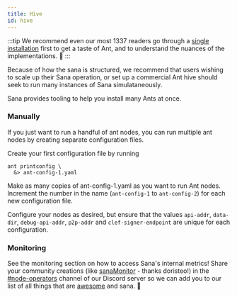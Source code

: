 ```yaml
---
title: Hive
id: hive
---
```


:::tip
We recommend even our most 1337 readers go through a [single installation](/docs/installation/install) first to get a taste of Ant, and to understand the nuances of the implementations. 👾
:::

Because of how the sana is structured, we recommend that users
wishing to scale up their Sana operation, or set up a commercial Ant
hive should seek to run many instances of Sana simulataneously.

Sana provides tooling to help you install many Ants at once.
<!-- 
### Docker

Up to date [Docker images for Ant and Ant Clef](/docs/installation/docker) are provided.

### Docker-Compose

It becomes easier to run multiple Ant nodes with
`docker-compose`. Check out the Docker compose section of the
[Docker README](https://github.com/ethsana/sana/tree/master/packaging/docker). -->
<!-- 
### Helm

If you really want to run a lot of Ant nodes and you have experience using Kubernetes with Helm, you can have a look at how we manage our cluster under [Ethersphere/helm](https://github.com/ethersphere/helm/tree/master/charts/Ant). -->

### Manually

If you just want to run a handful of ant nodes, you can run multiple ant nodes by creating separate configuration files.

Create your first configuration file by running

```console
ant printconfig \
  &> ant-config-1.yaml
```
Make as many copies of ant-config-1.yaml as you want to run Ant nodes. Increment the number in the name (`ant-config-1` to `ant-config-2`) for each new configuration file.

Configure your nodes as desired, but ensure that the values `api-addr`, `data-dir`, `debug-api-addr`, `p2p-addr` and `clef-signer-endpoint` are unique for each configuration.

### Monitoring

See the monitoring section on how to access Sana's internal metrics! Share your community creations (like [sanaMonitor](https://github.com/doristeo/sanaMonitoring) - thanks doristeo!) in the [#node-operators](https://discord.gg/X3ph5yGRFU) channel of our Discord server so we can add you to our list of all things that are [awesome](/docs/community/awesome-sana) and sana. 🧡